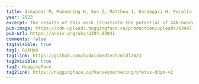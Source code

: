 ```yaml
---
title: Iskandar M, Mannering H, Sun Z, Matthew J, Kerdegari H, Peralta L, Xochicale M. Towards Realistic Ultrasound Fetal Brain Imaging Synthesis. In Medical Imaging with Deep Learning 2023 (MIDL 2023)
year: 2023
excerpt: The results of this work illustrate the potential of GAN-based and diffusion-based methods to synthesise realistic high-resolution ultrasound images.
pub-image: https://cdn-uploads.huggingface.co/production/uploads/6349716695ab8cce385f450e/RArVBPLLxPX_5rqSzXnp9.png
pub-url: https://arxiv.org/abs/2304.03941
comments: false
tag1visible: true
tag1: GitHub
tag1link: https://github.com/budai4medtech/midl2023
tag2visible: true
tag2: HuggingFace
tag2link: https://huggingface.co/harveymannering/xfetus-ddpm-v2
---
```



